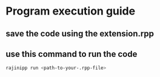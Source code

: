 # Program execution guide

## save the code using the extension.rpp

## use this command to run the code
```sh
rajinipp run <path-to-your-.rpp-file>
```
